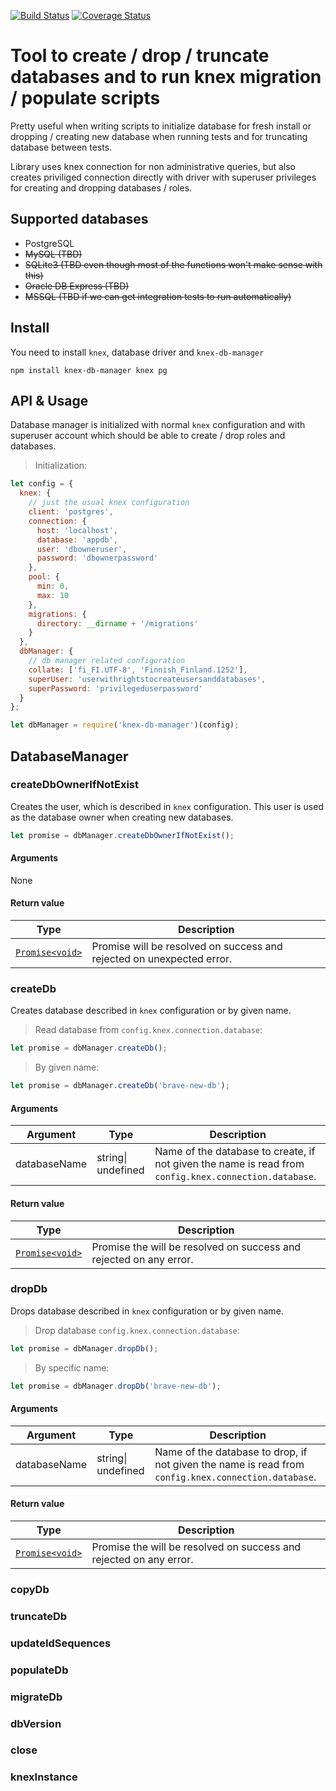 [![Build Status](https://travis-ci.org/Vincit/knex-db-manager.svg?branch=master)](https://travis-ci.org/Vincit/knex-db-manager)
[![Coverage Status](https://coveralls.io/repos/github/Vincit/knex-db-manager/badge.svg?branch=master)](https://coveralls.io/github/Vincit/knex-db-manager?branch=master)

# Tool to create / drop / truncate databases and to run knex migration / populate scripts

Pretty useful when writing scripts to initialize database for fresh install or dropping / creating
new database when running tests and for truncating database between tests.

Library uses knex connection for non administrative queries, but also creates priviliged connection
directly with driver with superuser privileges for creating and dropping databases / roles.

## Supported databases

* PostgreSQL
* ~~MySQL (TBD)~~
* ~~SQLite3 (TBD even though most of the functions won't make sense with this)~~
* ~~Oracle DB Express (TBD)~~
* ~~MSSQL (TBD if we can get integration tests to run automatically)~~

## Install

You need to install `knex`, database driver and `knex-db-manager`

```
npm install knex-db-manager knex pg
```

## API & Usage

Database manager is initialized with normal `knex` configuration and with
superuser account which should be able to create / drop roles and databases.

> Initialization:

```js
let config = {
  knex: {
    // just the usual knex configuration
    client: 'postgres',
    connection: {
      host: 'localhost',
      database: 'appdb',
      user: 'dbowneruser',
      password: 'dbownerpassword'
    },
    pool: {
      min: 0,
      max: 10
    },
    migrations: {
      directory: __dirname + '/migrations'
    }
  },
  dbManager: {
    // db manager related configuration
    collate: ['fi_FI.UTF-8', 'Finnish_Finland.1252'],
    superUser: 'userwithrightstocreateusersanddatabases',
    superPassword: 'privilegeduserpassword'
  }
};

let dbManager = require('knex-db-manager')(config);
```

## DatabaseManager

### createDbOwnerIfNotExist

Creates the user, which is described in `knex` configuration. This user is used as
the database owner when creating new databases.

```js
let promise = dbManager.createDbOwnerIfNotExist();
```

#### Arguments

None

#### Return value

Type|Description
----|-----------------------------
[`Promise<void>`](http://bluebirdjs.com/docs/getting-started.html)|Promise will be resolved on success and rejected on unexpected error.

### createDb

Creates database described in `knex` configuration or by given name.

> Read database from `config.knex.connection.database`:

```js
let promise = dbManager.createDb();
```

> By given name:

```js
let promise = dbManager.createDb('brave-new-db');
```

#### Arguments

Argument|Type|Description
--------|----|--------------------
databaseName|string&#124; undefined| Name of the database to create, if not given the name is read from `config.knex.connection.database`.

#### Return value

Type|Description
----|-----------------------------
[`Promise<void>`](http://bluebirdjs.com/docs/getting-started.html)|Promise the will be resolved on success and rejected on any error.

### dropDb

Drops database described in `knex` configuration or by given name.

> Drop database `config.knex.connection.database`:

```js
let promise = dbManager.dropDb();
```

> By specific name:

```js
let promise = dbManager.dropDb('brave-new-db');
```

#### Arguments

Argument|Type|Description
--------|----|--------------------
databaseName|string&#124; undefined| Name of the database to drop, if not given the name is read from `config.knex.connection.database`.

#### Return value

Type|Description
----|-----------------------------
[`Promise<void>`](http://bluebirdjs.com/docs/getting-started.html)|Promise the will be resolved on success and rejected on any error.

### copyDb

### truncateDb

### updateIdSequences

### populateDb

### migrateDb

### dbVersion

### close

### knexInstance
